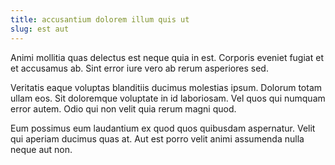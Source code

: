 ```yaml
---
title: accusantium dolorem illum quis ut
slug: est aut
---
```


Animi mollitia quas delectus est neque quia in est. Corporis eveniet fugiat et et accusamus ab. Sint error iure vero ab rerum asperiores sed.

Veritatis eaque voluptas blanditiis ducimus molestias ipsum. Dolorum totam ullam eos. Sit doloremque voluptate in id laboriosam. Vel quos qui numquam error autem. Odio qui non velit quia rerum magni quod.

Eum possimus eum laudantium ex quod quos quibusdam aspernatur. Velit qui aperiam ducimus quas at. Aut est porro velit animi assumenda nulla neque aut non.
